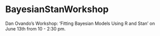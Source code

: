 # BayesianStanWorkshop
Dan Ovando’s Workshop: ‘Fitting Bayesian Models Using R and Stan’ on June 13th from 10 - 2:30 pm.
